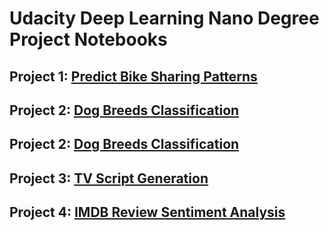 # Udacity Deep Learning Nano Degree Project Notebooks

## Project 1:  [Predict Bike Sharing Patterns](Your_first_neural_network.html)
## Project 2:  [Dog Breeds Classification](dog_app.html)

## Project 2:  [Dog Breeds Classification](dog_app.html)

## Project 3: [TV Script Generation](dlnd_tv_script_generation.html)

## Project 4: [IMDB Review Sentiment Analysis](imdb-review-sentiment-analysis)
